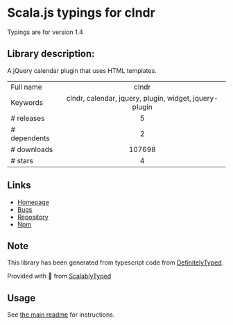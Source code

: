 
# Scala.js typings for clndr

Typings are for version 1.4

## Library description:
A jQuery calendar plugin that uses HTML templates.

|                    |                 |
| ------------------ | :-------------: |
| Full name          | clndr |
| Keywords           | clndr, calendar, jquery, plugin, widget, jquery-plugin |
| # releases         | 5 |
| # dependents       | 2 |
| # downloads        | 107698 |
| # stars            | 4 |

## Links
- [Homepage](https://github.com/kylestetz/CLNDR)
- [Bugs](https://github.com/kylestetz/CLNDR/issues)
- [Repository](https://github.com/kylestetz/CLNDR)
- [Npm](https://www.npmjs.com/package/clndr)
    


## Note
This library has been generated from typescript code from [DefinitelyTyped](https://definitelytyped.org).

Provided with :purple_heart: from [ScalablyTyped](https://github.com/oyvindberg/ScalablyTyped)

## Usage
See [the main readme](../../readme.md) for instructions.


